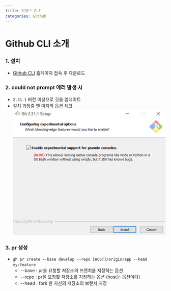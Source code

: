 ```yaml
---
title: 깃허브 CLI 
categories: Github
---
```


# Github CLI 소개

### 1. 설치  
- [Github CLI](https://cli.github.com/) 홈페이지 접속 후 다운로드

### 2. could not prompt 에러 발생 시
- `2.31.1` 버전 이상으로 깃을 업데이트 
- 설치 과정중 맨 마지막 옵션 체크
    ![setup](/images/github/cli/error/setup.PNG)

### 3. pr 생성
- `gh pr create --base develop --repo [HOST]/origin/app --head my:feature`
    - --base : pr을 요청할 저장소의 브랜치를 지정하는 옵션
    - --repo : pr을 요청할 저장소를 지정하는 옵션 (host는 옵션이다)
    - --head : fork 한 자신의 저장소의 브랜치 지정